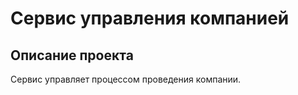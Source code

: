 # Сервис управления компанией

## Описание проекта

Сервис управляет процессом проведения компании.

